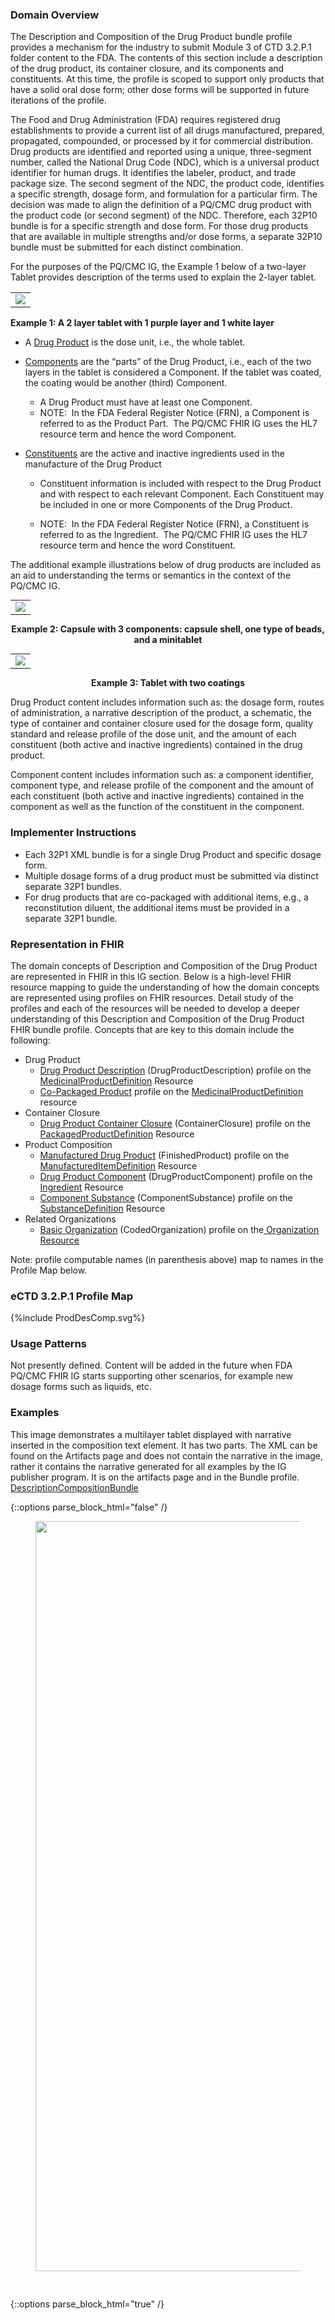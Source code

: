 ### Domain Overview

The Description and Composition of the Drug Product bundle profile provides a mechanism for the industry to submit Module 3 of CTD 3.2.P.1 folder content to the FDA. The contents of this section include a description of the drug product, its container closure, and its components and constituents. At this time, the profile is scoped to support only products that have a solid oral dose form; other dose forms will be supported in future iterations of the profile.

The Food and Drug Administration (FDA) requires registered drug establishments to provide a current list of all drugs manufactured, prepared, propagated, compounded, or processed by it for commercial distribution. Drug products are identified and reported using a unique, three-segment number, called the National Drug Code (NDC), which is a universal product identifier for human drugs. It identifies the labeler, product, and trade package size. The second segment of the NDC, the product code, identifies a specific strength, dosage form, and formulation for a particular firm. The decision was made to align the definition of a PQ/CMC drug product with the product code (or second segment) of the NDC. Therefore, each 32P10 bundle is for a specific strength and dose form. For those drug products that are available in multiple strengths and/or dose forms, a separate 32P10 bundle must be submitted for each distinct combination.

For the purposes of the PQ/CMC IG, the Example 1 below of a two-layer Tablet provides description of the terms used to explain the 2-layer tablet.

<table ><tr><td><img src="image1.png" /></td></tr></table>

<p style="font-weight: bold"> Example 1: A 2 layer tablet with 1 purple layer and 1 white layer </p>

- A <span style="text-decoration:underline;">Drug Product</span> is the dose unit, i.e., the whole tablet.
- <span style="text-decoration:underline;">Components</span> are the “parts” of the Drug Product, i.e., each of the two layers in the tablet is considered a Component. If the tablet was coated, the coating would be another (third) Component.
    - A Drug Product must have at least one Component.
    - NOTE:  In the FDA Federal Register Notice (FRN), a Component is referred to as the Product Part.  The PQ/CMC FHIR IG uses the HL7 resource term and hence the word Component.    

- <span style="text-decoration:underline;">Constituents</span> are the active and inactive ingredients used in the manufacture of the Drug Product
    - Constituent information is included with respect to the Drug Product and with respect to each relevant Component. Each Constituent may be included in one or more Components of the Drug Product.

    - NOTE:  In the FDA Federal Register Notice (FRN), a Constituent is referred to as the Ingredient.  The PQ/CMC FHIR IG uses the HL7 resource term and hence the word Constituent.
    
The additional example illustrations below of drug products are included as an aid to understanding the terms or semantics in the context of the PQ/CMC IG.

<table style="margin: 0px auto;"><tr><td><img src="image2.png" /></td></tr></table>

<p style="text-align: center; font-weight: bold">Example 2: Capsule with 3 components: capsule shell, one type of beads, and a minitablet</p>

<table style="margin: 0px auto;"><tr><td><img src="image3.png" /></td></tr></table>

<p style="text-align: center; font-weight: bold"> Example 3: Tablet with two coatings </p>

Drug Product content includes information such as: the dosage form, routes of administration, a narrative description of the product, a schematic, the type of container and container closure used for the dosage form, quality standard and release profile of the dose unit, and the amount of each constituent (both active and inactive ingredients) contained in the drug product.

Component content includes information such as: a component identifier, component type, and release profile of the component and the amount of each constituent (both active and inactive ingredients) contained in the component as well as the function of the constituent in the component.

### Implementer Instructions
- Each 32P1 XML bundle is for a single Drug Product and specific dosage form.
- Multiple dosage forms of a drug product must be submitted via distinct separate 32P1 bundles.
- For drug products that are co-packaged with additional items, e.g., a reconstitution diluent, the additional items must be provided in a separate 32P1 bundle.

### Representation in FHIR

The domain concepts of Description and Composition of the Drug Product are represented in FHIR in this IG section. Below is a high-level FHIR resource mapping to guide the understanding of how the domain concepts are represented using profiles on FHIR resources. Detail study of the profiles and each of the resources will be needed to develop a deeper understanding of this Description and Composition of the Drug Product FHIR bundle profile. Concepts that are key to this domain include the following:

* Drug Product
    * [Drug Product Description](StructureDefinition-pqcmc-drug-product-description.html) (DrugProductDescription) profile on the [MedicinalProductDefinition](https://hl7.org/fhir/medicinalproductdefinition.html) Resource
    * [Co-Packaged Product](DrugProductHandle) profile on the [MedicinalProductDefinition](StructureDefinition-pqcmc-drug-product-handle.html) resource
* Container Closure
    * [Drug Product Container Closure](StructureDefinition-ContainerClosure.html) (ContainerClosure) profile on the [PackagedProductDefinition](https://hl7.org/fhir/packagedproductdefinition.html) Resource
* Product Composition
    * [Manufactured Drug Product](StructureDefinition-pqcmc-product-part.html) (FinishedProduct) profile on the [ManufacturedItemDefinition](https://hl7.org/fhir/R5/manufactureditemdefinition.html) Resource
    * [Drug Product Component](StructureDefinition-pqcmc-component.html) (DrugProductComponent) profile on the [Ingredient](https://hl7.org/fhir/R5/ingredient.html) Resource
    * [Component Substance](StructureDefinition-pqcmc-component-substance.html) (ComponentSubstance) profile on the [SubstanceDefinition](https://hl7.org/fhir/R5/substancedefinition.html) Resource
* Related Organizations
    * [Basic Organization](StructureDefinition-cmc-organization.html) (CodedOrganization) profile on the<span style="text-decoration:underline;"> [Organization](http://hl7.org/fhir/R5/organization.html) Resource</span>
   
Note: profile computable names (in parenthesis above) map to names in the Profile Map below.

### eCTD 3.2.P.1 Profile Map

<div>{%include ProdDesComp.svg%}</div>

### Usage Patterns

Not presently defined. Content will be added in the future when FDA PQ/CMC FHIR IG starts supporting other scenarios, for example new dosage forms such as liquids, etc.

### Examples

This image demonstrates a multilayer tablet displayed with narrative inserted in the composition text element.  It has two parts. The XML can be found on the Artifacts page and does not contain the narrative in the image, rather it contains the narrative generated for all examples by the IG publisher program. It is on the artifacts page and in the Bundle profile. [DescriptionCompositionBundle](Bundle-DescriptionCompositionBundle.html)

{::options parse_block_html="false" /}
<figure>
  <img style="padding-top:0;padding-bottom:30px" width="1200px" src="32P102layers.png" />

</figure>

{::options parse_block_html="true" /}